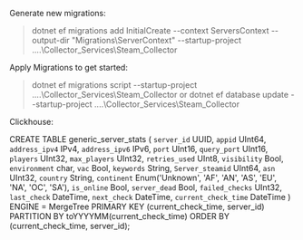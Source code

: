 ﻿Generate new migrations:

>  dotnet ef migrations add InitialCreate  --context ServersContext --output-dir "Migrations\ServerContext" --startup-project ..\..\Collector_Services\Steam_Collector

Apply Migrations to get started:

> dotnet ef migrations script --startup-project  ..\..\Collector_Services\Steam_Collector or  dotnet ef database update --startup-project   ..\..\Collector_Services\Steam_Collector

Clickhouse:

CREATE TABLE generic_server_stats
(
 `server_id` UUID,
 `appid` UInt64,
 `address_ipv4` IPv4, 
 `address_ipv6` IPv6,
 `port` UInt16,
 `query_port` UInt16, 
 `players` UInt32,
 `max_players` UInt32,
 `retries_used` UInt8,
 `visibility` Bool,
 `environment` char, 
 `vac` Bool,
 `keywords` String,
 `Server_steamid` UInt64, 
 `asn` UInt32, 
 `country` String,
 `continent` Enum('Unknown', 'AF', 'AN', 'AS', 'EU', 'NA', 'OC', 'SA'), 
 `is_online` Bool, 
 `server_dead` Bool, 
 `failed_checks` UInt32, 
 `last_check` DateTime, 
 `next_check` DateTime, 
 `current_check_time` DateTime
)
ENGINE = MergeTree
PRIMARY KEY (current_check_time, server_id)
PARTITION BY toYYYYMM(current_check_time)
ORDER BY (current_check_time, server_id);